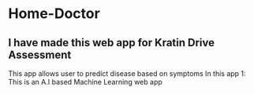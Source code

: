 # Home-Doctor
## I have made this web app for Kratin Drive Assessment
This app allows user to predict disease based on symptoms
In this app
1: This is an A.I based Machine Learning web app

